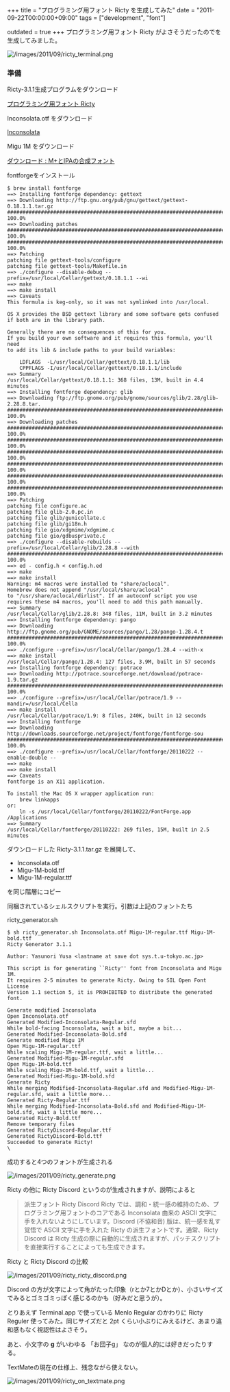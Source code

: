 +++
title = "プログラミング用フォント Ricty を生成してみた"
date = "2011-09-22T00:00:00+09:00"
tags = ["development", "font"]

outdated = true
+++
プログラミング用フォント Ricty がよさそうだったのでを生成してみました。

![/images/2011/09/ricty_terminal.png](/images/2011/09/ricty_terminal.png)

### 準備

Ricty-3.1.1生成プログラムをダウンロード

[プログラミング用フォント Ricty](http://save.sys.t.u-tokyo.ac.jp/~yusa/fonts/ricty.html) 

Inconsolata.otf をダウンロード

[Inconsolata](http://www.levien.com/type/myfonts/inconsolata.html) 

Migu 1M をダウンロード

[ダウンロード : M+とIPAの合成フォント](http://mix-mplus-ipa.sourceforge.jp/download.html) 

fontforgeをインストール

```
$ brew install fontforge
==> Installing fontforge dependency: gettext
==> Downloading http://ftp.gnu.org/pub/gnu/gettext/gettext-0.18.1.1.tar.gz
######################################################################## 100.0%
==> Downloading patches
######################################################################## 100.0%
######################################################################## 100.0%
==> Patching
patching file gettext-tools/configure
patching file gettext-tools/Makefile.in
==> ./configure --disable-debug --prefix=/usr/local/Cellar/gettext/0.18.1.1 --wi
==> make
==> make install
==> Caveats
This formula is keg-only, so it was not symlinked into /usr/local.

OS X provides the BSD gettext library and some software gets confused if both are in the library path.

Generally there are no consequences of this for you.
If you build your own software and it requires this formula, you'll need
to add its lib & include paths to your build variables:

    LDFLAGS  -L/usr/local/Cellar/gettext/0.18.1.1/lib
    CPPFLAGS -I/usr/local/Cellar/gettext/0.18.1.1/include
==> Summary
/usr/local/Cellar/gettext/0.18.1.1: 368 files, 13M, built in 4.4 minutes
==> Installing fontforge dependency: glib
==> Downloading ftp://ftp.gnome.org/pub/gnome/sources/glib/2.28/glib-2.28.8.tar.
######################################################################## 100.0%
==> Downloading patches
######################################################################## 100.0%
######################################################################## 100.0%
######################################################################## 100.0%
######################################################################## 100.0%
######################################################################## 100.0%
######################################################################## 100.0%
==> Patching
patching file configure.ac
patching file glib-2.0.pc.in
patching file glib/gunicollate.c
patching file glib/gi18n.h
patching file gio/xdgmime/xdgmime.c
patching file gio/gdbusprivate.c
==> ./configure --disable-rebuilds --prefix=/usr/local/Cellar/glib/2.28.8 --with
######################################################################## 100.0%
==> ed - config.h < config.h.ed
==> make
==> make install
Warning: m4 macros were installed to "share/aclocal".
Homebrew does not append "/usr/local/share/aclocal"
to "/usr/share/aclocal/dirlist". If an autoconf script you use
requires these m4 macros, you'll need to add this path manually.
==> Summary
/usr/local/Cellar/glib/2.28.8: 348 files, 11M, built in 3.2 minutes
==> Installing fontforge dependency: pango
==> Downloading http://ftp.gnome.org/pub/GNOME/sources/pango/1.28/pango-1.28.4.t
######################################################################## 100.0%
==> ./configure --prefix=/usr/local/Cellar/pango/1.28.4 --with-x
==> make install
/usr/local/Cellar/pango/1.28.4: 127 files, 3.9M, built in 57 seconds
==> Installing fontforge dependency: potrace
==> Downloading http://potrace.sourceforge.net/download/potrace-1.9.tar.gz
######################################################################## 100.0%
==> ./configure --prefix=/usr/local/Cellar/potrace/1.9 --mandir=/usr/local/Cella
==> make install
/usr/local/Cellar/potrace/1.9: 8 files, 240K, built in 12 seconds
==> Installing fontforge
==> Downloading http://downloads.sourceforge.net/project/fontforge/fontforge-sou
######################################################################## 100.0%
==> ./configure --prefix=/usr/local/Cellar/fontforge/20110222 --enable-double --
==> make
==> make install
==> Caveats
fontforge is an X11 application.

To install the Mac OS X wrapper application run:
    brew linkapps
or:
    ln -s /usr/local/Cellar/fontforge/20110222/FontForge.app /Applications
==> Summary
/usr/local/Cellar/fontforge/20110222: 269 files, 15M, built in 2.5 minutes
```

ダウンロードした Ricty-3.1.1.tar.gz を展開して、

- Inconsolata.otf
- Migu-1M-bold.ttf
- Migu-1M-regular.ttf


を同じ階層にコピー

同梱されているシェルスクリプトを実行。引数は上記のフォントたち

ricty_generator.sh

```
$ sh ricty_generator.sh Inconsolata.otf Migu-1M-regular.ttf Migu-1M-bold.ttf
Ricty Generator 3.1.1

Author: Yasunori Yusa <lastname at save dot sys.t.u-tokyo.ac.jp>

This script is for generating ``Ricty'' font from Inconsolata and Migu 1M.
It requires 2-5 minutes to generate Ricty. Owing to SIL Open Font License
Version 1.1 section 5, it is PROHIBITED to distribute the generated font.

Generate modified Inconsolata
Open Inconsolata.otf
Generated Modified-Inconsolata-Regular.sfd
While bold-facing Inconsolata, wait a bit, maybe a bit...
Generated Modified-Inconsolata-Bold.sfd
Generate modified Migu 1M
Open Migu-1M-regular.ttf
While scaling Migu-1M-regular.ttf, wait a little...
Generated Modified-Migu-1M-regular.sfd
Open Migu-1M-bold.ttf
While scaling Migu-1M-bold.ttf, wait a little...
Generated Modified-Migu-1M-bold.sfd
Generate Ricty
While merging Modified-Inconsolata-Regular.sfd and Modified-Migu-1M-regular.sfd, wait a little more...
Generated Ricty-Regular.ttf
While merging Modified-Inconsolata-Bold.sfd and Modified-Migu-1M-bold.sfd, wait a little more...
Generated Ricty-Bold.ttf
Remove temporary files
Generated RictyDiscord-Regular.ttf
Generated RictyDiscord-Bold.ttf
Succeeded to generate Ricty!
\
```

成功すると4つのフォントが生成される

![/images/2011/09/ricty_generate.png](/images/2011/09/ricty_generate.png)

Ricty の他に Ricty Discord というのが生成されますが、説明によると

>  派生フォント Ricty Discord
>  Ricty では、調和・統一感の維持のため、プログラミング用フォントのコアである Inconsolata 由来の ASCII 文字に手を入れないようにしています。Discord (不協和音) 版は、統一感を乱す覚悟で ASCII 文字に手を入れた Ricty の派生フォントです。通常、Ricty Discord は Ricty 生成の際に自動的に生成されますが、パッチスクリプトを直接実行することによっても生成できます。

Ricty と Ricty Discord の比較

![/images/2011/09/ricty_ricty_discord.png](/images/2011/09/ricty_ricty_discord.png)

Discord の方が文字によって角がたった印象（rとか7とかDとか）、小さいサイズでみるとゴミゴミっぽく感じるのかも（好みだと思うが）。

とりあえず Terminal.app で使っている Menlo Regular のかわりに Ricty Reguler 使ってみた。同じサイズだと 2pt くらい小ぶりにみえるけど、あまり違和感もなく視認性はよさそう。

あと、小文字の **g** がいわゆる 「お団子g」 なのが個人的には好きだったりする。

TextMateの現在の仕様上、残念ながら使えない。

![/images/2011/09/ricty_on_textmate.png](/images/2011/09/ricty_on_textmate.png)